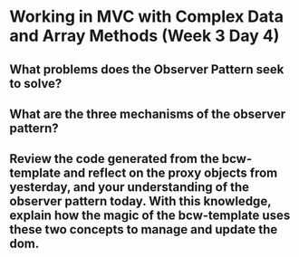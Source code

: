 # Working in MVC with Complex Data and Array Methods (Week 3 Day 4)

## What problems does the Observer Pattern seek to solve?

## What are the three mechanisms of the observer pattern?

## Review the code generated from the bcw-template and reflect on the proxy objects from yesterday, and your understanding of the observer pattern today. With this knowledge, explain how the magic of the bcw-template uses these two concepts to manage and update the dom.
